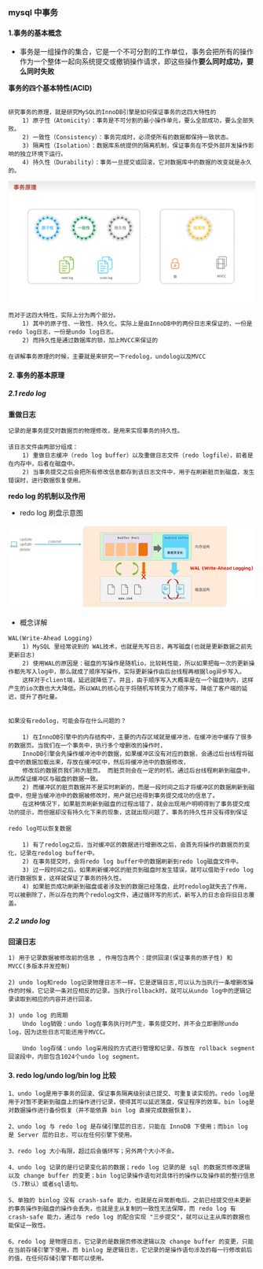 ### mysql 中事务

#### 1.事务的基本概念

- 事务是一组操作的集合，它是一个不可分割的工作单位，事务会把所有的操作作为一个整体一起向系统提交或撤销操作请求，即这些操作**要么同时成功，要么同时失败**

**事务的四个基本特性(ACID)**

```text

研究事务的原理，就是研究MySQL的InnoDB引擎是如何保证事务的这四大特性的
    1) 原子性（Atomicity）：事务是不可分割的最小操作单元，要么全部成功，要么全部失败。
    2) 一致性（Consistency）：事务完成时，必须使所有的数据都保持一致状态。
    3) 隔离性（Isolation）：数据库系统提供的隔离机制，保证事务在不受外部并发操作影响的独立环境下运行。
    4) 持久性（Durability）：事务一旦提交或回滚，它对数据库中的数据的改变就是永久的。
```

![image](./image/%E4%BA%8B%E5%8A%A1%E7%9A%84%E5%9B%9B%E4%B8%AA%E7%89%B9%E6%80%A7.png)

```text
而对于这四大特性，实际上分为两个部分。 
    1) 其中的原子性、一致性、持久化，实际上是由InnoDB中的两份日志来保证的，一份是redo log日志，一份是undo log日志。 
    2) 而持久性是通过数据库的锁，加上MVCC来保证的

在讲解事务原理的时候，主要就是来研究一下redolog，undolog以及MVCC
```

#### 2. 事务的基本原理

##### 2.1 redo log

**重做日志**
```text
记录的是事务提交时数据页的物理修改，是用来实现事务的持久性。

该日志文件由两部分组成：
    1) 重做日志缓冲（redo log buffer）以及重做日志文件（redo logfile），前者是在内存中，后者在磁盘中。
    2) 当事务提交之后会把所有修改信息都存到该日志文件中，用于在刷新脏页到磁盘，发生错误时，进行数据恢复使用。
```

**redo log 的机制以及作用**
- redo log 刷盘示意图

![image](./image/read%20log.png)

- 概念详解
```text
WAL(Write-Ahead Logging)
    1) MySQL 里经常说到的 WAL技术，也就是先写日志，再写磁盘(也就是更新数据之前先更新日志)
    2) 使用WAL的原因是：磁盘的写操作是随机io，比较耗性能，所以如果把每一次的更新操作都先写入log中，那么就成了顺序写操作，实际更新操作由后台线程再根据log异步写入。
    这样对于client端，延迟就降低了。并且，由于顺序写入大概率是在一个磁盘块内，这样产生的io次数也大大降低。所以WAL的核心在于将随机写转变为了顺序写，降低了客户端的延迟，提升了吞吐量。


如果没有redolog，可能会存在什么问题的？

    1) 在InnoDB引擎中的内存结构中，主要的内存区域就是缓冲池，在缓冲池中缓存了很多的数据页。当我们在一个事务中，执行多个增删改的操作时，
    InnoDB引擎会先操作缓冲池中的数据，如果缓冲区没有对应的数据，会通过后台线程将磁盘中的数据加载出来，存放在缓冲区中，然后将缓冲池中的数据修改，
    修改后的数据页我们称为脏页。 而脏页则会在一定的时机，通过后台线程刷新到磁盘中，从而保证缓冲区与磁盘的数据一致。
    2) 而缓冲区的脏页数据并不是实时刷新的，而是一段时间之后才将缓冲区的数据刷新到磁盘中，但是当缓冲池中的数据被修改时，用户就已经得到事务提交成功的信息了。
    在这种情况下，如果脏页刷新到磁盘的过程出错了，就会出现用户明明得到了事务提交成功的提示，而但据却没有持久化下来的现象，这就出现问题了，事务的持久性并没有得到保证

redo log可以恢复数据
    
    1) 有了redolog之后，当对缓冲区的数据进行增删改之后，会首先将操作的数据页的变化，记录在redolog buffer中。
    2) 在事务提交时，会将redo log buffer中的数据刷新到redo log磁盘文件中。
    3) 过一段时间之后，如果刷新缓冲区的脏页到磁盘时发生错误，就可以借助于redo log进行数据恢复，这样就保证了事务的持久性。
    4) 如果脏页成功刷新到磁盘或者涉及到的数据已经落盘，此时redolog就失去了作用，可以被删除了，所以存在的两个redolog文件，通过循环写的形式，新写入的日志会将旧日志覆盖。
```
##### 2.2 undo log
**回滚日志**
```text
1) 用于记录数据被修改前的信息 , 作用包含两个：提供回滚(保证事务的原子性) 和MVCC(多版本并发控制)

2) undo log和redo log记录物理日志不一样，它是逻辑日志,可以认为当执行一条增删改操作的时候，它记录一条对应相反的记录。当执行rollback时，就可以从undo log中的逻辑记录读取到相应的内容并进行回滚。

3) undo log 的周期
    Undo log销毁：undo log在事务执行时产生，事务提交时，并不会立即删除undo log，因为这些日志可能还用于MVCC。

    Undo log存储：undo log采用段的方式进行管理和记录，存放在 rollback segment回滚段中，内部包含1024个undo log segment。
```


#### 3. redo log/undo log/bin log 比较

```text
1、undo log是用于事务的回滚、保证事务隔离级别读已提交、可重复读实现的。redo log是用于对暂不更新到磁盘上的操作进行记录，使得其可以延迟落盘，保证程序的效率。bin log是对数据操作进行备份恢复（并不能依靠 bin log 直接完成数据恢复）。

2、undo log 与 redo log 是存储引擎层的日志，只能在 InnoDB 下使用；而bin log 是 Server 层的日志，可以在任何引擎下使用。

3、redo log 大小有限，超过后会循环写；另外两个大小不会。

4、undo log 记录的是行记录变化前的数据；redo log 记录的是 sql 的数据页修改逻辑以及 change buffer 的变更；bin log记录操作语句对具体行的操作以及操作前的整行信息（5.7默认）或者sql语句。

5、单独的 binlog 没有 crash-safe 能力，也就是在异常断电后，之前已经提交但未更新的事务操作到磁盘的操作会丢失，也就是主从复制的一致性无法保障，而 redo log 有 crash-safe 能力，通过与 redo log 的配合实现 "三步提交"，就可以让主从库的数据也能保证一致性。

6、redo log 是物理日志，它记录的是数据页修改逻辑以及 change buffer 的变更，只能在当前存储引擎下使用，而 binlog 是逻辑日志，它记录的是操作语句涉及的每一行修改前后的值，在任何存储引擎下都可以使用。

```